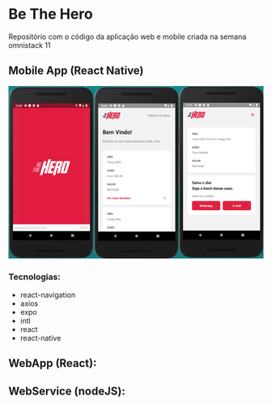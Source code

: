# Be The Hero

Repositório com o código da aplicação web e mobile criada na semana omnistack 11

## Mobile App (React Native)
![Telas da aplicação desenvolvida](readme_imgs/mobile.png)

### Tecnologias:

 - react-navigation
 - axios
 - expo
 - intl
 - react
 - react-native

## WebApp (React):

## WebService (nodeJS):